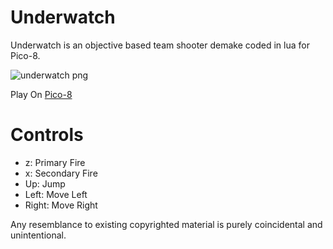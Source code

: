 # Underwatch
Underwatch is an objective based team shooter demake coded in lua for Pico-8.

![underwatch png](http://www.lexaloffle.com/bbs/cposts/2/24601.p8.png "Underwatch PNG")

Play On [Pico-8](http://www.lexaloffle.com/pico-8.php)

# Controls
- z: Primary Fire
- x: Secondary Fire
- Up: Jump
- Left: Move Left
- Right: Move Right

Any resemblance to existing copyrighted material is purely coincidental and unintentional.